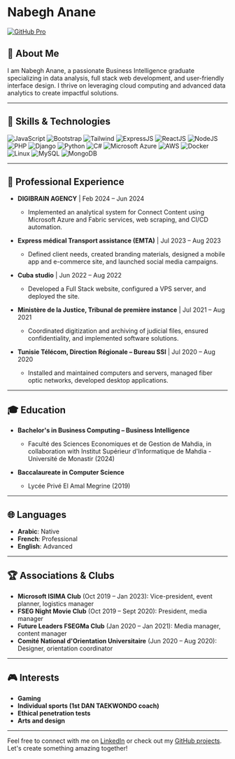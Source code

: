 # Nabegh Anane

[![GitHub Pro](https://img.shields.io/badge/GitHub-Pro-blue?style=flat&logo=github)](https://github.com/nabeghanane)

## 🌟 About Me

I am Nabegh Anane, a passionate Business Intelligence graduate specializing in data analysis, full stack web development, and user-friendly interface design. I thrive on leveraging cloud computing and advanced data analytics to create impactful solutions.

---

## 🔧 Skills & Technologies

![JavaScript](https://img.shields.io/badge/-JavaScript-F7DF1E?style=flat&logo=javascript&logoColor=black)
![Bootstrap](https://img.shields.io/badge/-Bootstrap-563D7C?style=flat&logo=bootstrap)
![Tailwind](https://img.shields.io/badge/-Tailwind-38B2AC?style=flat&logo=tailwind-css&logoColor=white)
![ExpressJS](https://img.shields.io/badge/-ExpressJS-000000?style=flat&logo=express)
![ReactJS](https://img.shields.io/badge/-ReactJS-61DAFB?style=flat&logo=react)
![NodeJS](https://img.shields.io/badge/-NodeJS-339933?style=flat&logo=node.js&logoColor=white)
![PHP](https://img.shields.io/badge/-PHP-777BB4?style=flat&logo=php&logoColor=white)
![Django](https://img.shields.io/badge/-Django-092E20?style=flat&logo=django&logoColor=white)
![Python](https://img.shields.io/badge/-Python-3776AB?style=flat&logo=python&logoColor=white)
![C#](https://img.shields.io/badge/-C%23-239120?style=flat&logo=c-sharp&logoColor=white)
![Microsoft Azure](https://img.shields.io/badge/-Microsoft%20Azure-0078D4?style=flat&logo=microsoft-azure&logoColor=white)
![AWS](https://img.shields.io/badge/-AWS-232F3E?style=flat&logo=amazon-aws&logoColor=white)
![Docker](https://img.shields.io/badge/-Docker-2496ED?style=flat&logo=docker&logoColor=white)
![Linux](https://img.shields.io/badge/-Linux-FCC624?style=flat&logo=linux&logoColor=black)
![MySQL](https://img.shields.io/badge/-MySQL-4479A1?style=flat&logo=mysql&logoColor=white)
![MongoDB](https://img.shields.io/badge/-MongoDB-47A248?style=flat&logo=mongodb&logoColor=white)

---

## 🏢 Professional Experience

- **DIGIBRAIN AGENCY** | Feb 2024 – Jun 2024
  - Implemented an analytical system for Connect Content using Microsoft Azure and Fabric services, web scraping, and CI/CD automation.
  
- **Express médical Transport assistance (EMTA)** | Jul 2023 – Aug 2023
  - Defined client needs, created branding materials, designed a mobile app and e-commerce site, and launched social media campaigns.
  
- **Cuba studio** | Jun 2022 – Aug 2022
  - Developed a Full Stack website, configured a VPS server, and deployed the site.
  
- **Ministère de la Justice, Tribunal de première instance** | Jul 2021 – Aug 2021
  - Coordinated digitization and archiving of judicial files, ensured confidentiality, and implemented software solutions.
  
- **Tunisie Télécom, Direction Régionale – Bureau SSI** | Jul 2020 – Aug 2020
  - Installed and maintained computers and servers, managed fiber optic networks, developed desktop applications.

---

## 🎓 Education

- **Bachelor's in Business Computing – Business Intelligence**
  - Faculté des Sciences Economiques et de Gestion de Mahdia, in collaboration with Institut Supérieur d'Informatique de Mahdia - Université de Monastir (2024)
  
- **Baccalaureate in Computer Science**
  - Lycée Privé El Amal Megrine (2019)

---

## 🌐 Languages

- **Arabic**: Native
- **French**: Professional
- **English**: Advanced

---

## 🏆 Associations & Clubs

- **Microsoft ISIMA Club** (Oct 2019 – Jan 2023): Vice-president, event planner, logistics manager
- **FSEG Night Movie Club** (Oct 2019 – Sept 2020): President, media manager
- **Future Leaders FSEGMa Club** (Jan 2020 – Jan 2021): Media manager, content manager
- **Comité National d'Orientation Universitaire** (Jun 2020 – Aug 2020): Designer, orientation coordinator

---

## 🎮 Interests

- **Gaming**
- **Individual sports (1st DAN TAEKWONDO coach)**
- **Ethical penetration tests**
- **Arts and design**

---

Feel free to connect with me on [LinkedIn](https://www.linkedin.com/in/nabeghanane) or check out my [GitHub projects](https://github.com/nabeghanane). Let's create something amazing together!

